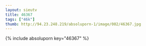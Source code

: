```yaml
--- 
layout: sieutv
title: 46367
tags: ["46k"]
thumb: http://94.23.248.219/absoluporn-1/image/002/46367.jpg
---
```

{% include absoluporn key="46367" %} 
